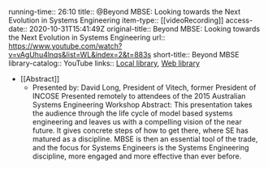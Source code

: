 running-time:: 26:10
title:: @Beyond MBSE: Looking towards the Next Evolution in Systems Engineering
item-type:: [[videoRecording]]
access-date:: 2020-10-31T15:41:49Z
original-title:: Beyond MBSE: Looking towards the Next Evolution in Systems Engineering
url:: https://www.youtube.com/watch?v=vAgUhu4lnqs&list=WL&index=2&t=883s
short-title:: Beyond MBSE
library-catalog:: YouTube
links:: [Local library](zotero://select/library/items/WYC5UYW6), [Web library](https://www.zotero.org/users/6520516/items/WYC5UYW6)

- [[Abstract]]
	- Presented by: David Long, President of Vitech, former President of INCOSE
	  Presented remotely to attendees of the 2015 Australian Systems Engineering Workshop
	  Abstract:
	  This presentation takes the audience through the life cycle of model based systems engineering and leaves us with a compelling vision of the near future.  It gives concrete steps of how to get there, where SE has matured as a discipline.  MBSE is then an essential tool of the trade, and the focus for Systems Engineers is the Systems Engineering discipline, more engaged and more effective than ever before.